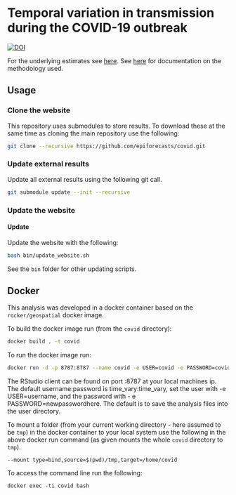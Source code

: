 
# Temporal variation in transmission during the COVID-19 outbreak

[![DOI](https://zenodo.org/badge/249007415.svg)](https://zenodo.org/badge/latestdoi/249007415)

For the underlying estimates see [here](https://github.com/epiforecasts/covid-rt-estimates). See [here](https://github.com/epiforecasts/EpiNow2) for documentation on the methodology used.
## Usage

### Clone the website

This repository uses submodules to store results. To download these at the same time as cloning the main repository use the following:

```bash
git clone --recursive https://github.com/epiforecasts/covid.git
```

### Update external results

Update all external results using the following git call.

```bash
git submodule update --init --recursive
```

### Update the website

#### Update

Update the website with the following:

```bash
bash bin/update_website.sh
```

See the `bin` folder for other updating scripts.

## Docker

This analysis was developed in a docker container based on the `rocker/geospatial` docker image.

To build the docker image run (from the `covid` directory):

```bash
docker build . -t covid
```

To run the docker image run:

```bash
docker run -d -p 8787:8787 --name covid -e USER=covid -e PASSWORD=covid covid
```

The RStudio client can be found on port :8787 at your local machines ip. The default username:password is time_vary:time_vary, set the user with -e USER=username, and the password with - e PASSWORD=newpasswordhere. The default is to save the analysis files into the user directory.

To mount a folder (from your current working directory - here assumed to be `tmp`) in the docker container to your local system use the following in the above docker run command (as given mounts the whole `covid` directory to `tmp`).

```{bash, eval = FALSE}
--mount type=bind,source=$(pwd)/tmp,target=/home/covid
```

To access the command line run the following:

```{bash, eval = FALSE}
docker exec -ti covid bash
```
